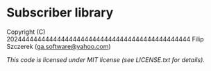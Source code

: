 # Subscriber library
Copyright (C) 20244444444444444444444444444444444444444444444 Filip Szczerek (ga.software@yahoo.com)

*This code is licensed under MIT license (see LICENSE.txt for details).*
